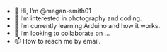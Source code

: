 - 👋 Hi, I’m @megan-smith01
- 👀 I’m interested in photography and coding.
- 🌱 I’m currently learning Arduino and how it works.
- 💞️ I’m looking to collaborate on ...
- 📫 How to reach me by email.

<!---
megan-smith01/megan-smith01 is a ✨ special ✨ repository because its `README.md` (this file) appears on your GitHub profile.
You can click the Preview link to take a look at your changes.
--->
